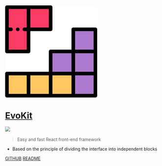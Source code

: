 <!-- _coverpage.md -->

![logo](_media/logo.svg)

# [EvoKit](/)

[![](https://img.shields.io/npm/v/evokit.svg?style=flat-square&colorB=blue)](https://www.npmjs.com/package/evokit)

> Easy and fast React front-end framework

* Based on the principle of dividing the interface into independent blocks

[GITHUB](https://github.com/docccdev/evokit)
[README](packages/evokit/README.md)
